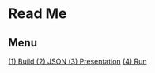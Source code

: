 # Read Me

## Menu

[(1) Build       ](wiki/build.md)
[(2) JSON        ](wiki/json.md)
[(3) Presentation](wiki/presentation.md)
[(4) Run         ](wiki/run.md)
